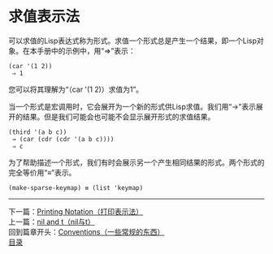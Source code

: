 # 求值表示法
可以求值的Lisp表达式称为形式。求值一个形式总是产生一个结果，即一个Lisp对象。在本手册中的示例中，用“⇒”表示：  

	(car '(1 2))
     ⇒ 1  

您可以将其理解为“（car '(1 2)）求值为1”。  

当一个形式是宏调用时，它会展开为一个新的形式供Lisp求值。我们用“→”表示展开的结果。但是我们可能会也可能不会显示展开形式的求值结果。  

	(third '(a b c))
     → (car (cdr (cdr '(a b c))))
     ⇒ c  
 
为了帮助描述一个形式，我们有时会展示另一个产生相同结果的形式。两个形式的完全等价用“≡”表示。  

	(make-sparse-keymap) ≡ (list 'keymap)

****************************
下一篇：[Printing Notation（打印表示法）](./1.3.4-Printing_Notation（打印表示法）.md)  
上一篇：[nil and t（nil与t）](./1.3.2-nil_and_t（nil与t）.md)  
回到篇章开头：[Conventions（一些常规的东西）](./1.3-Conventions（一些常规的东西）.md)  
[目录](../目录.md)

